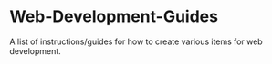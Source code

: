 # Web-Development-Guides
A list of instructions/guides for how to create various items for web development.
